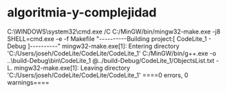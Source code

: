 # algoritmia-y-complejidad

C:\WINDOWS\system32\cmd.exe /C C:/MinGW/bin/mingw32-make.exe -j8 SHELL=cmd.exe -e -f  Makefile
"----------Building project:[ CodeLite_1 - Debug ]----------"
mingw32-make.exe[1]: Entering directory 'C:/Users/joseh/CodeLite/CodeLite/CodeLite_1'
C:/MinGW/bin/g++.exe -o ..\build-Debug\bin\CodeLite_1 @../build-Debug/CodeLite_1/ObjectsList.txt -L.
mingw32-make.exe[1]: Leaving directory 'C:/Users/joseh/CodeLite/CodeLite/CodeLite_1'
====0 errors, 0 warnings====

